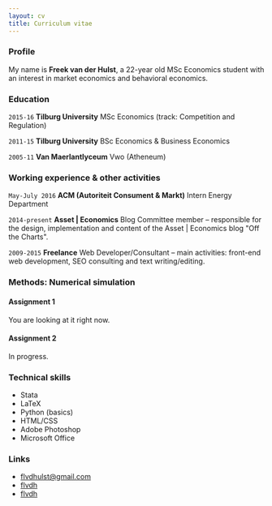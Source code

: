 ```yaml
---
layout: cv
title: Curriculum vitae
---
```



### Profile

My name is **Freek van der Hulst**, a 22-year old MSc Economics student with an interest in market economics and behavioral economics. 

### Education

`2015-16`
__Tilburg University__ MSc Economics (track: Competition and Regulation)

`2011-15`
__Tilburg University__ BSc Economics & Business Economics

`2005-11`
__Van Maerlantlyceum__ Vwo (Atheneum)

### Working experience & other activities

`May-July 2016`
__ACM (Autoriteit Consument & Markt)__ Intern Energy Department

`2014-present`
__Asset | Economics__ Blog Committee member – responsible for the design, implementation and content of the Asset | Economics blog "Off the Charts".

`2009-2015`
__Freelance__ Web Developer/Consultant – main activities: front-end web development, SEO consulting and text writing/editing.

### Methods: Numerical simulation

#### Assignment 1

You are looking at it right now.

#### Assignment 2

In progress.


### Technical skills

* Stata
* LaTeX
* Python (basics)
* HTML/CSS
* Adobe Photoshop
* Microsoft Office


### Links

* <i class="fa fa-envelope"></i> <a href="mailto:flvdhulst@gmail.com">flvdhulst@gmail.com</a><br />
* <i class="fa fa-github"></i> <a href="http://github.com/flvdh">flvdh</a><br />
* <i class="fa fa-linkedin"></i> <a href="http://linkedin.com/in/flvdh">flvdh</a><br />

<!-- ### Footer

Last updated: March 2016 -->
